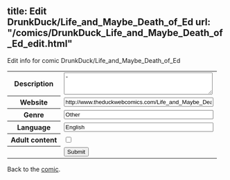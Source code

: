title: Edit DrunkDuck/Life_and_Maybe_Death_of_Ed
url: "/comics/DrunkDuck_Life_and_Maybe_Death_of_Ed_edit.html"
---
Edit info for comic DrunkDuck/Life_and_Maybe_Death_of_Ed

<form name="comic" action="http://gaepostmail.appspot.com/comic/" method="post">
<table class="comicinfo">
<tr>
<th>Description</th><td><textarea name="description" cols="40" rows="3">-</textarea></td>
</tr>
<tr>
<th>Website</th><td><input type="text" name="url" value="http://www.theduckwebcomics.com/Life_and_Maybe_Death_of_Ed/" size="40"/></td>
</tr>
<tr>
<th>Genre</th><td><input type="text" name="genre" value="Other" size="40"/></td>
</tr>
<tr>
<th>Language</th><td><input type="text" name="language" value="English" size="40"/></td>
</tr>
<tr>
<th>Adult content</th><td><input type="checkbox" name="adult" value="adult" /></td>
</tr>
<tr>
<th></th><td>
<input type="hidden" name="comic" value="DrunkDuck_Life_and_Maybe_Death_of_Ed" />
<input type="submit" name="submit" value="Submit" />
</td>
</tr>
</table>
</form>

Back to the [comic](DrunkDuck_Life_and_Maybe_Death_of_Ed.html).

